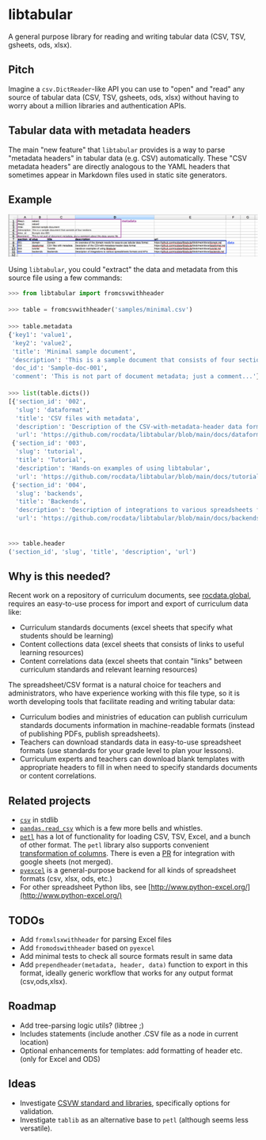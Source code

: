 # libtabular
A general purpose library for reading and writing tabular data (CSV, TSV, gsheets, ods, xlsx).


## Pitch
Imagine a `csv.DictReader`-like API you can use to "open" and "read" any source
of tabular data (CSV, TSV, gsheets, ods, xlsx) without having to worry about a
million libraries and authentication APIs.

## Tabular data with metadata headers
The main "new feature" that `libtabular` provides is a way to parse "metadata headers"
in tabular data (e.g. CSV) automatically. These "CSV metadata headers" are directly
analogous to the YAML headers that sometimes appear in Markdown files used in
static site generators.


## Example

![Minimal sample data format](./samples/minimal.ods.png)


Using `libtabular`, you could "extract" the data and metadata from this source
file using a few commands:

```python
>>> from libtabular import fromcsvwithheader

>>> table = fromcsvwithheader('samples/minimal.csv')

>>> table.metadata
{'key1': 'value1',
 'key2': 'value2',
 'title': 'Minimal sample document',
 'description': 'This is a sample document that consists of four sections',
 'doc_id': 'Sample-doc-001',
 'comment': 'This is not part of document metadata; just a comment...'}

>>> list(table.dicts())
[{'section_id': '002',
  'slug': 'dataformat',
  'title': 'CSV files with metadata',
  'description': 'Description of the CSV-with-metadata-header data format',
  'url': 'https://github.com/rocdata/libtabular/blob/main/docs/dataformat.md'},
 {'section_id': '003',
  'slug': 'tutorial',
  'title': 'Tutorial',
  'description': 'Hands-on examples of using libtabular',
  'url': 'https://github.com/rocdata/libtabular/blob/main/docs/tutorial.md'},
 {'section_id': '004',
  'slug': 'backends',
  'title': 'Backends',
  'description': 'Description of integrations to various spreadsheets formats and APIs  ',
  'url': 'https://github.com/rocdata/libtabular/blob/main/docs/backends.md'}]


>>> table.header
('section_id', 'slug', 'title', 'description', 'url')
```


## Why is this needed?

Recent work on a repository of curriculum documents, see [rocdata.global](https://rocdata.global),
requires an easy-to-use process for import and export of curriculum data like:

- Curriculum standards documents (excel sheets that specify what students should be learning)
- Content collections data (excel sheets that consists of links to useful learning resources)
- Content correlations data (excel sheets that contain "links" between curriculum standards
  and relevant learning resources)

The spreadsheet/CSV format is a natural choice for teachers and administrators,
who have experience working with this file type, so it is worth developing tools
that facilitate reading and writing tabular data:

- Curriculum bodies and ministries of education can publish curriculum standards
  documents information in machine-readable formats (instead of publishing PDFs, publish spreadsheets).
- Teachers can download standards data in easy-to-use spreadsheet formats
  (use standards for your grade level to plan your lessons).
- Curriculum experts and teachers can download blank templates with appropriate
  headers to fill in when need to specify standards documents or content correlations.



Related projects
----------------

- [`csv`](https://github.com/python/cpython/blob/master/Lib/csv.py) in stdlib
- [`pandas.read_csv`](https://pandas.pydata.org/pandas-docs/stable/reference/api/pandas.read_csv.html)
  which is a few more bells and whistles.
- [`petl`](https://petl.readthedocs.io) has a lot of functionality for loading
  CSV, TSV, Excel, and a bunch of other format. The `petl` library also supports
  convenient [transformation of columns](https://petl.readthedocs.io/en/stable/transform.html#converting-values).
  There is even a [PR](https://github.com/petl-developers/petl/pull/405/files)
  for integration with google sheets (not merged).
- [`pyexcel`](https://github.com/pyexcel/pyexcel) is a general-purpose backend
  for all kinds of spreadsheet formats (csv, xlsx, ods, etc.)
- For other spreadsheet Python libs, see [http://www.python-excel.org/](http://www.python-excel.org/)



TODOs
-----
- Add `fromxlsxwithheader` for parsing Excel files
- Add `fromodswithheader` based on `pyexcel`
- Add minimal tests to check all source formats result in same data
- Add `prependheader(metadata, header, data)` function to export in this format,
  ideally generic workflow that works for any output format (csv,ods,xlsx).


Roadmap
-------
- Add tree-parsing logic utils? (libtree ;)
- Includes statements (include another .CSV file as a node in current location)
- Optional enhancements for templates: add formatting of header etc. (only for Excel and ODS)


Ideas
-----
- Investigate [CSVW standard and libraries](https://www.one-tab.com/page/q1HbgtswQpeSstzgihTh_w),
  specifically options for validation.
- Investigate `tablib` as an alternative base to `petl` (although seems less versatile).
